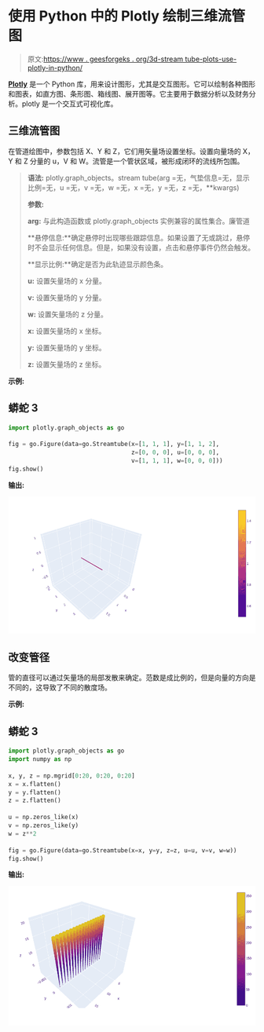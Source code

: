 # 使用 Python 中的 Plotly 绘制三维流管图

> 原文:[https://www . geesforgeks . org/3d-stream tube-plots-use-plotly-in-python/](https://www.geeksforgeeks.org/3d-streamtube-plots-using-plotly-in-python/)

[**Plotly**](https://www.geeksforgeeks.org/getting-started-with-plotly-python/) 是一个 Python 库，用来设计图形，尤其是交互图形。它可以绘制各种图形和图表，如直方图、条形图、箱线图、展开图等。它主要用于数据分析以及财务分析。plotly 是一个交互式可视化库。

## 三维流管图

在管道绘图中，参数包括 X、Y 和 Z，它们用矢量场设置坐标。设置向量场的 X，Y 和 Z 分量的 u，V 和 W。流管是一个管状区域，被形成闭环的流线所包围。

> **语法:** plotly.graph_objects。stream tube(arg =无，气垫信息=无，显示比例=无，u =无，v =无，w =无，x =无，y =无，z =无，**kwargs)
> 
> **参数:**
> 
> **arg:** 与此构造函数或 plotly.graph_objects 实例兼容的属性集合。廉管道
> 
> **悬停信息:**确定悬停时出现哪些跟踪信息。如果设置了无或跳过，悬停时不会显示任何信息。但是，如果没有设置，点击和悬停事件仍然会触发。
> 
> **显示比例:**确定是否为此轨迹显示颜色条。
> 
> **u:** 设置矢量场的 x 分量。
> 
> **v:** 设置矢量场的 y 分量。
> 
> **w:** 设置矢量场的 z 分量。
> 
> **x:** 设置矢量场的 x 坐标。
> 
> **y:** 设置矢量场的 y 坐标。
> 
> **z:** 设置矢量场的 z 坐标。

**示例:**

## 蟒蛇 3

```py
import plotly.graph_objects as go

fig = go.Figure(data=go.Streamtube(x=[1, 1, 1], y=[1, 1, 2],
                                   z=[0, 0, 0], u=[0, 0, 0], 
                                   v=[1, 1, 1], w=[0, 0, 0]))
fig.show()
```

**输出:**

![](img/9e53b3443cf53c1073c18a4e193ae4f7.png)

## 改变管径

管的直径可以通过矢量场的局部发散来确定。范数是成比例的，但是向量的方向是不同的，这导致了不同的散度场。

**示例:**

## 蟒蛇 3

```py
import plotly.graph_objects as go
import numpy as np

x, y, z = np.mgrid[0:20, 0:20, 0:20]
x = x.flatten()
y = y.flatten()
z = z.flatten()

u = np.zeros_like(x)
v = np.zeros_like(y)
w = z**2

fig = go.Figure(data=go.Streamtube(x=x, y=y, z=z, u=u, v=v, w=w))
fig.show()
```

**输出:**

![](img/f463aa9b194a7363359616428ea890d1.png)